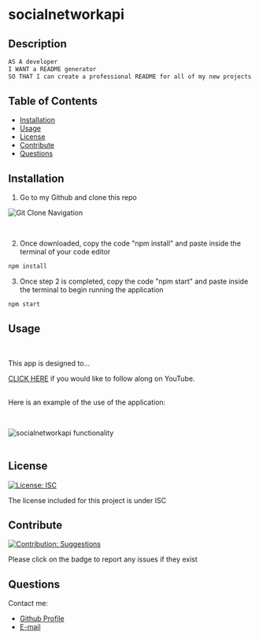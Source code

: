 # socialnetworkapi
## Description

```md
AS A developer 
I WANT a README generator 
SO THAT I can create a professional README for all of my new projects
```
    
## Table of Contents
    
- [Installation](#installation)
- [Usage](#usage)
- [License](#license)
- [Contribute](#contribute)
- [Questions](#questions)
    
## Installation
    
1) Go to my Github and clone this repo

![Git Clone Navigation]()

<br>

2) Once downloaded, copy the code "npm install" and paste inside the terminal of your code editor

```bash
npm install
```

3) Once step 2 is completed, copy the code "npm start" and paste inside the terminal to begin running the application

```bash
npm start
```

    
 ## Usage
 <br>

This app is designed to...

[CLICK HERE]() if you would like to follow along on YouTube.

<br>Here is an example of the use of the application:

<br>

![socialnetworkapi functionality](./images/makeREADME-tutorial.gif)
<br><br>
    
## License 
[![License: ISC](https://img.shields.io/badge/License-ISC-blue.svg)](https://opensource.org/licenses/ISC)
    
    
The license included for this project is under ISC
    
    
## Contribute 
[![Contribution: Suggestions](https://img.shields.io/badge/Contribution%20-Suggestions-4baaaa.svg)](https://github.com/odingol/socialnetworkapi/issues)
    
Please click on the badge to report any issues if they exist
    
## Questions
    
Contact me: 

- [Github Profile](https://github.com/odingol) 
- [E-mail](mailto:lodingo@yahoo.com)